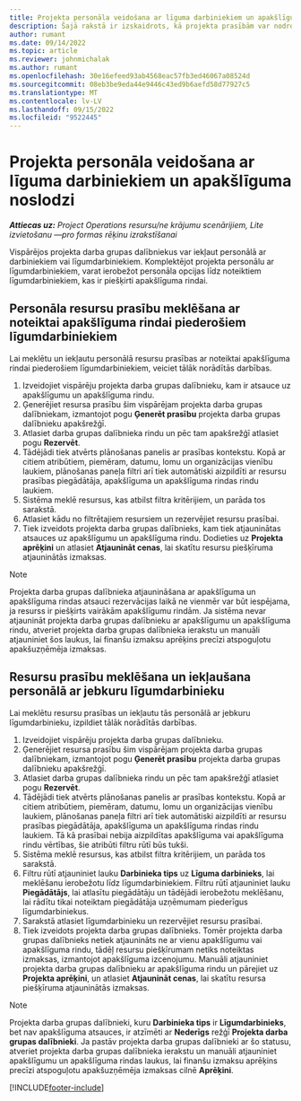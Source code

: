 ```yaml
---
title: Projekta personāla veidošana ar līguma darbiniekiem un apakšlīguma noslodzi
description: Šajā rakstā ir izskaidrots, kā projekta prasībām var nodrošināt personālu, izmantojot līgumdarbiniekus vai apakšlīguma noslodzi programmā Microsoft Dynamics 365 Project Operations.
author: rumant
ms.date: 09/14/2022
ms.topic: article
ms.reviewer: johnmichalak
ms.author: rumant
ms.openlocfilehash: 30e16efeed93ab4568eac57fb3ed46067a08524d
ms.sourcegitcommit: 08eb3be9eda44e9446c43ed9b6aefd58d77927c5
ms.translationtype: MT
ms.contentlocale: lv-LV
ms.lasthandoff: 09/15/2022
ms.locfileid: "9522445"
---
```

# <a name="staffing-a-project-with-contract-workers-and-subcontracted-capacity"></a>Projekta personāla veidošana ar līguma darbiniekiem un apakšlīguma noslodzi

_**Attiecas uz:** Project Operations resursu/ne krājumu scenārijiem, Lite izvietošanu —pro formas rēķinu izrakstīšanai_

Vispārējos projekta darba grupas dalībniekus var iekļaut personālā ar darbiniekiem vai līgumdarbiniekiem. Komplektējot projekta personālu ar līgumdarbiniekiem, varat ierobežot personāla opcijas līdz noteiktiem līgumdarbiniekiem, kas ir piešķirti apakšlīguma rindai. 

## <a name="search-for-staff-resource-requirements-with-contract-workers-that-belong-to-a-specific-subcontract-line"></a>Personāla resursu prasību meklēšana ar noteiktai apakšlīguma rindai piederošiem līgumdarbiniekiem

Lai meklētu un iekļautu personālā resursu prasības ar noteiktai apakšlīguma rindai piederošiem līgumdarbiniekiem, veiciet tālāk norādītās darbības.

1. Izveidojiet vispārēju projekta darba grupas dalībnieku, kam ir atsauce uz apakšlīgumu un apakšlīguma rindu.
2. Ģenerējiet resursa prasību šim vispārējam projekta darba grupas dalībniekam, izmantojot pogu **Ģenerēt prasību** projekta darba grupas dalībnieku apakšrežģī.
3. Atlasiet darba grupas dalībnieka rindu un pēc tam apakšrežģī atlasiet pogu **Rezervēt**. 
4. Tādējādi tiek atvērts plānošanas panelis ar prasības kontekstu. Kopā ar citiem atribūtiem, piemēram, datumu, lomu un organizācijas vienību laukiem, plānošanas paneļa filtri arī tiek automātiski aizpildīti ar resursu prasības piegādātāja, apakšlīguma un apakšlīguma rindas rindu laukiem.
5. Sistēma meklē resursus, kas atbilst filtra kritērijiem, un parāda tos sarakstā. 
6. Atlasiet kādu no filtrētajiem resursiem un rezervējiet resursu prasībai. 
7. Tiek izveidots projekta darba grupas dalībnieks, kam tiek atjauninātas atsauces uz apakšlīgumu un apakšlīguma rindu. Dodieties uz **Projekta aprēķini** un atlasiet **Atjaunināt cenas**, lai skatītu resursu piešķīruma atjauninātās izmaksas. 

> [!NOTE]
> Projekta darba grupas dalībnieka atjaunināšana ar apakšlīguma un apakšlīguma rindas atsauci rezervācijas laikā ne vienmēr var būt iespējama, ja resurss ir piešķirts vairākām apakšlīgumu rindām. Ja sistēma nevar atjaunināt projekta darba grupas dalībnieku ar apakšlīgumu un apakšlīguma rindu, atveriet projekta darba grupas dalībnieka ierakstu un manuāli atjauniniet šos laukus, lai finanšu izmaksu aprēķins precīzi atspoguļotu apakšuzņēmēja izmaksas.

## <a name="search-for-and-staff-resource-requirements-with-any-contract-worker"></a>Resursu prasību meklēšana un iekļaušana personālā ar jebkuru līgumdarbinieku

Lai meklētu resursu prasības un iekļautu tās personālā ar jebkuru līgumdarbinieku, izpildiet tālāk norādītās darbības.

1. Izveidojiet vispārēju projekta darba grupas dalībnieku.
2. Ģenerējiet resursa prasību šim vispārējam projekta darba grupas dalībniekam, izmantojot pogu **Ģenerēt prasību** projekta darba grupas dalībnieku apakšrežģī.
3. Atlasiet darba grupas dalībnieka rindu un pēc tam apakšrežģī atlasiet pogu **Rezervēt**. 
4. Tādējādi tiek atvērts plānošanas panelis ar prasības kontekstu. Kopā ar citiem atribūtiem, piemēram, datumu, lomu un organizācijas vienību laukiem, plānošanas paneļa filtri arī tiek automātiski aizpildīti ar resursu prasības piegādātāja, apakšlīguma un apakšlīguma rindas rindu laukiem. Tā kā prasībai nebija aizpildītas apakšlīguma vai apakšlīguma rindu vērtības, šie atribūti filtru rūtī būs tukši.
5. Sistēma meklē resursus, kas atbilst filtra kritērijiem, un parāda tos sarakstā.
6. Filtru rūtī atjauniniet lauku **Darbinieka tips** uz **Līguma darbinieks**, lai meklēšanu ierobežotu līdz līgumdarbiniekiem. Filtru rūtī atjauniniet lauku **Piegādātājs**, lai atlasītu piegādātāju un tādējādi ierobežotu meklēšanu, lai rādītu tikai noteiktam piegādātāja uzņēmumam piederīgus līgumdarbiniekus.
7. Sarakstā atlasiet līgumdarbinieku un rezervējiet resursu prasībai.
8. Tiek izveidots projekta darba grupas dalībnieks. Tomēr projekta darba grupas dalībnieks netiek atjaunināts ne ar vienu apakšlīgumu vai apakšlīguma rindu, tādēļ resursu piešķīrumam netiks noteiktas izmaksas, izmantojot apakšlīguma izcenojumu. Manuāli atjauniniet projekta darba grupas dalībnieku ar apakšlīguma rindu un pārejiet uz **Projekta aprēķini**, un atlasiet **Atjaunināt cenas**, lai skatītu resursa piešķīruma atjauninātās izmaksas.

> [!NOTE]
> Projekta darba grupas dalībnieki, kuru **Darbinieka tips** ir **Līgumdarbinieks**, bet nav apakšlīguma atsauces, ir atzīmēti ar **Nederīgs** režģī **Projekta darba grupas dalībnieki**. Ja pastāv projekta darba grupas dalībnieki ar šo statusu, atveriet projekta darba grupas dalībnieka ierakstu un manuāli atjauniniet apakšlīgumu un apakšlīguma rindas laukus, lai finanšu izmaksu aprēķins precīzi atspoguļotu apakšuzņēmēja izmaksas cilnē **Aprēķini**. 


[!INCLUDE[footer-include](../../includes/footer-banner.md)]
